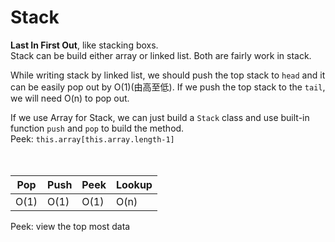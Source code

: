 # Stack
<b>Last In First Out</b>, like stacking boxs. <br>
Stack can be build either array or linked list. Both are fairly work in stack.

While writing stack by linked list, we should push the top stack to `head` and it can be easily pop out by O(1)(由高至低). If we push the top stack to the `tail`, we will need O(n) to pop out. 

If we use Array for Stack, we can just build a `Stack` class and use built-in function `push` and `pop` to build the method. <br>
Peek: `this.array[this.array.length-1]`
<br><br><br>


| Pop | Push | Peek | Lookup |
|-----|------|------|--------|
| O(1)| O(1) | O(1) | O(n)   |

Peek: view the top most data
